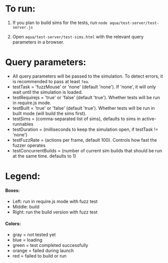 # To run:

1. If you plan to build sims for the tests, run `node aqua/test-server/test-server.js`

2. Open `aqua/test-server/test-sims.html` with the relevant query parameters in a browser.

# Query parameters:

- All query parameters will be passed to the simulation. To detect errors, it is recommended to pass at least `?ea`.
- testTask = 'fuzzMouse' or 'none' (default 'none'). If 'none', it will only wait until the simulation is loaded.
- testRequirejs = 'true' or 'false' (default 'true'). Whether tests will be run in require.js mode.
- testBuilt = 'true' or 'false' (default 'true'). Whether tests will be run in built mode (will build the sims first).
- testSims = (comma-separated list of sims), defaults to sims in active-runnables
- testDuration = (milliseconds to keep the simulation open, if testTask != 'none')
- testFuzzRate = (actions per frame, default 100). Controls how fast the fuzzer operates
- testConcurrentBuilds = (number of current sim builds that should be run at the same time. defaults to 1)

# Legend:

#### Boxes:

* Left: run in require.js mode with fuzz test
* Middle: build
* Right: run the build version with fuzz test

#### Colors:

* gray = not tested yet
* blue = loading
* green = test completed successfully
* orange = failed during launch
* red = failed to build or run
